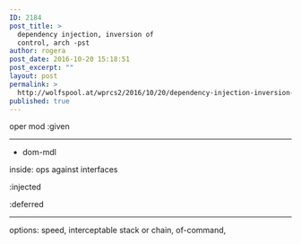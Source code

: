 ```yaml
---
ID: 2184
post_title: >
  dependency injection, inversion of
  control, arch -pst
author: rogera
post_date: 2016-10-20 15:18:51
post_excerpt: ""
layout: post
permalink: >
  http://wolfspool.at/wprcs2/2016/10/20/dependency-injection-inversion-of-control-arch-pst/
published: true
---
```

oper mod :given

<hr />

- dom-mdl

inside: ops against interfaces

:injected

:deferred

<hr />

options: speed, interceptable stack or chain, of-command,